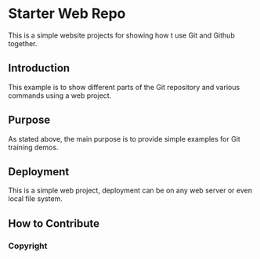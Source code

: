 # Starter Web Repo

This is a simple website projects for showing how t use Git and Github together.


## Introduction

This example is to show different parts of the Git repository and various commands using a web project.

## Purpose

As stated above, the main purpose is to provide simple examples for Git training demos.

## Deployment

This is a simple web project, deployment can be on any web server or even local file system.


## How to Contribute


### Copyright

